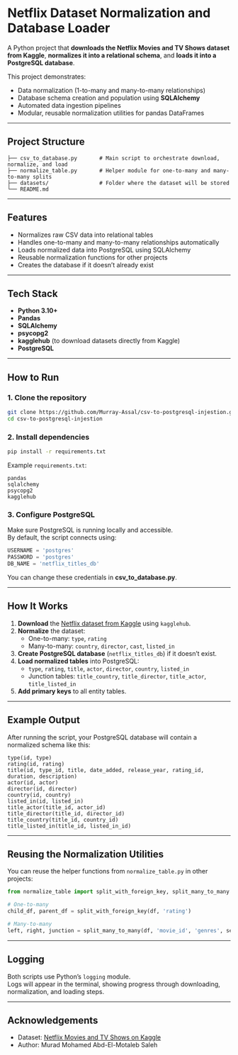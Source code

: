 # Netflix Dataset Normalization and Database Loader

A Python project that **downloads the Netflix Movies and TV Shows dataset from Kaggle**, **normalizes it into a relational schema**, and **loads it into a PostgreSQL database**.

This project demonstrates:
- Data normalization (1-to-many and many-to-many relationships)
- Database schema creation and population using **SQLAlchemy**
- Automated data ingestion pipelines
- Modular, reusable normalization utilities for pandas DataFrames

---

## Project Structure

```
├── csv_to_database.py       # Main script to orchestrate download, normalize, and load
├── normalize_table.py       # Helper module for one-to-many and many-to-many splits
├── datasets/                # Folder where the dataset will be stored
└── README.md
```

---

## Features

- Normalizes raw CSV data into relational tables
- Handles one-to-many and many-to-many relationships automatically
- Loads normalized data into PostgreSQL using SQLAlchemy
- Reusable normalization functions for other projects
- Creates the database if it doesn’t already exist

---

## Tech Stack

- **Python 3.10+**
- **Pandas**
- **SQLAlchemy**
- **psycopg2**
- **kagglehub** (to download datasets directly from Kaggle)
- **PostgreSQL**

---

## How to Run

### 1. Clone the repository
```bash
git clone https://github.com/Murray-Assal/csv-to-postgresql-injestion.git
cd csv-to-postgresql-injestion
```

### 2. Install dependencies
```bash
pip install -r requirements.txt
```

Example `requirements.txt`:
```text
pandas
sqlalchemy
psycopg2
kagglehub
```

### 3. Configure PostgreSQL
Make sure PostgreSQL is running locally and accessible.  
By default, the script connects using:
```python
USERNAME = 'postgres'
PASSWORD = 'postgres'
DB_NAME = 'netflix_titles_db'
```

You can change these credentials in **csv_to_database.py**.

---

## How It Works

1. **Download** the [Netflix dataset from Kaggle](https://www.kaggle.com/shivamb/netflix-shows) using `kagglehub`.
2. **Normalize** the dataset:
   - One-to-many: `type`, `rating`
   - Many-to-many: `country`, `director`, `cast`, `listed_in`
3. **Create PostgreSQL database** (`netflix_titles_db`) if it doesn’t exist.
4. **Load normalized tables** into PostgreSQL:
   - `type`, `rating`, `title`, `actor`, `director`, `country`, `listed_in`
   - Junction tables: `title_country`, `title_director`, `title_actor`, `title_listed_in`
5. **Add primary keys** to all entity tables.

---

## Example Output

After running the script, your PostgreSQL database will contain a normalized schema like this:

```
type(id, type)
rating(id, rating)
title(id, type_id, title, date_added, release_year, rating_id, duration, description)
actor(id, actor)
director(id, director)
country(id, country)
listed_in(id, listed_in)
title_actor(title_id, actor_id)
title_director(title_id, director_id)
title_country(title_id, country_id)
title_listed_in(title_id, listed_in_id)
```

---

## Reusing the Normalization Utilities

You can reuse the helper functions from `normalize_table.py` in other projects:

```python
from normalize_table import split_with_foreign_key, split_many_to_many

# One-to-many
child_df, parent_df = split_with_foreign_key(df, 'rating')

# Many-to-many
left, right, junction = split_many_to_many(df, 'movie_id', 'genres', sep=', ')
```

---

## Logging

Both scripts use Python’s `logging` module.  
Logs will appear in the terminal, showing progress through downloading, normalization, and loading steps.

---


## Acknowledgements

- Dataset: [Netflix Movies and TV Shows on Kaggle](https://www.kaggle.com/shivamb/netflix-shows)
- Author: Murad Mohamed Abd-El-Motaleb Saleh
